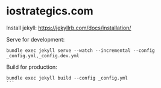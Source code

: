 # iostrategics.com

Install jekyll: https://jekyllrb.com/docs/installation/

Serve for development:
```
bundle exec jekyll serve --watch --incremental --config _config.yml,_config.dev.yml
```

Build for production:
````
bundle exec jekyll build --config _config.yml
```
